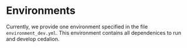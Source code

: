 # Environments

Currently, we provide one environment specified in the file `environment_dev.yml`. This 
environment contains all dependenices to run and develop cedalion.
